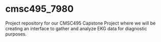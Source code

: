 # cmsc495_7980
Project repository for our CMSC495 Capstone Project where we will be creating an interface to gather and analyze EKG data for diagnostic purposes.
